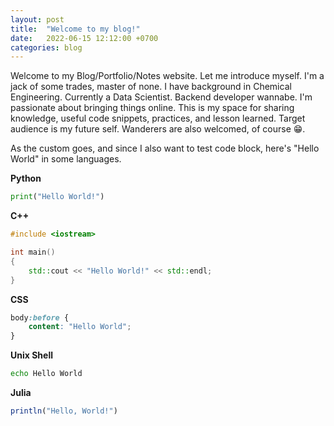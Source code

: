 ```yaml
---
layout: post
title:  "Welcome to my blog!"
date:   2022-06-15 12:12:00 +0700
categories: blog
---
```


Welcome to my Blog/Portfolio/Notes website. Let me introduce myself. I'm a
jack of some trades, master of none. I have background in Chemical Engineering. 
Currently a Data Scientist. Backend developer wannabe. I'm passionate about
bringing things online. This is my space for sharing knowledge, useful
code snippets, practices, and lesson learned. Target audience is my future self.
Wanderers are also welcomed, of course 😁.

As the custom goes, and since I also want to test code block, here's "Hello World" 
in some languages.

**Python**
```python
print("Hello World!")
```

**C++**
```cpp
#include <iostream>

int main()
{
    std::cout << "Hello World!" << std::endl;
}
```

**CSS**
```css
body:before {
    content: "Hello World";
}
```

**Unix Shell**
```bash
echo Hello World
```

**Julia**
```julia
println("Hello, World!")
```

